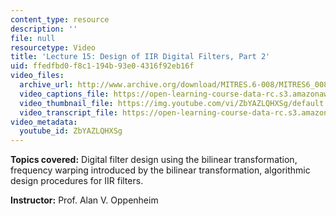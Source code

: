 ```yaml
---
content_type: resource
description: ''
file: null
resourcetype: Video
title: 'Lecture 15: Design of IIR Digital Filters, Part 2'
uid: ffedfbd0-f8c1-194b-93e0-4316f92eb16f
video_files:
  archive_url: http://www.archive.org/download/MITRES.6-008/MITRES6_008_lec15_300k.mp4
  video_captions_file: https://open-learning-course-data-rc.s3.amazonaws.com/res-6-008-digital-signal-processing-spring-2011/c6455744a23b50ddaa6e124553be9ca4_ZbYAZLQHXSg.vtt
  video_thumbnail_file: https://img.youtube.com/vi/ZbYAZLQHXSg/default.jpg
  video_transcript_file: https://open-learning-course-data-rc.s3.amazonaws.com/res-6-008-digital-signal-processing-spring-2011/d15c0a3b79581b2c24c72e8a437bc3d9_ZbYAZLQHXSg.pdf
video_metadata:
  youtube_id: ZbYAZLQHXSg
---
```


**Topics covered:** Digital filter design using the bilinear transformation, frequency warping introduced by the bilinear transformation, algorithmic design procedures for IIR filters.

**Instructor:** Prof. Alan V. Oppenheim